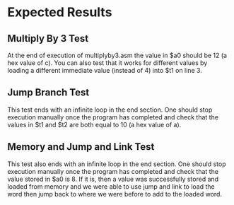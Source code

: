 # Expected Results

## Multiply By 3 Test
At the end of execution of multiplyby3.asm the value in $a0 should be 12 (a hex value of c). You can also test that it works for different values by loading a different immediate value (instead of 4) into $t1 on line 3.

## Jump Branch Test
This test ends with an infinite loop in the end section. One should stop execution manually once the program has completed and check that the values in $t1 and $t2 are both equal to 10 (a hex value of a).

## Memory and Jump and Link Test
This test also ends with an infinite loop in the end section. One should stop execution manually once the program has completed and check that the value stored in $a0 is 8. If it is, then a value was successfully stored and loaded from memory and we were able to use jump and link to load the word then jump back to where we were before to add to the loaded word.
